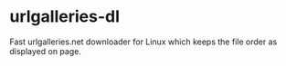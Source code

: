 # urlgalleries-dl
Fast urlgalleries.net downloader for Linux which keeps the file order as displayed on page.
